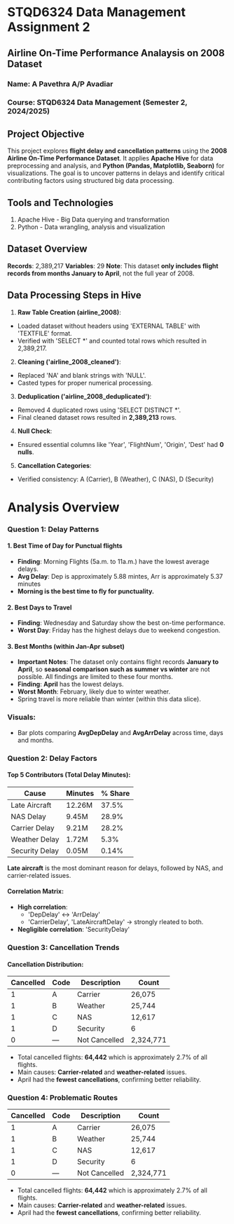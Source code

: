 # STQD6324 Data Management Assignment 2
## Airline On-Time Performance Analaysis on 2008 Dataset

### Name: A Pavethra A/P Avadiar
### Course: STQD6324 Data Management (Semester 2, 2024/2025)

## Project Objective
This project explores **flight delay and cancellation patterns** using the **2008 Airline On-Time Performance Dataset**. It applies **Apache Hive** for data preprocessing and analysis, and **Python (Pandas, Matplotlib, Seaborn)** for visualizations. The goal is to uncover patterns in delays and identify critical contributing factors using structured big data processing.

## Tools and Technologies 
1. Apache Hive - Big Data querying and transformation
2. Python - Data wrangling, analysis and visualization

## Dataset Overview
**Records**: 2,389,217
**Variables**: 29
**Note**: This dataset **only includes flight records from months January to April**, not the full year of 2008.

## Data Processing Steps in Hive
1. **Raw Table Creation (airline_2008)**:
- Loaded dataset without headers using 'EXTERNAL TABLE' with 'TEXTFILE' format.
- Verified with 'SELECT *' and counted total rows which resulted in 2,389,217.

2. **Cleaning ('airline_2008_cleaned')**:
- Replaced 'NA' and blank strings with 'NULL'.
- Casted types for proper numerical processing.

3. **Deduplication ('airline_2008_deduplicated')**:
- Removed 4 duplicated rows using 'SELECT DISTINCT *'.
- Final cleaned dataset rows resulted in **2,389,213** rows.

4. **Null Check**:
- Ensured essential columns like 'Year', 'FlightNum', 'Origin', 'Dest' had **0 nulls**.

5. **Cancellation Categories**:
- Verified consistency: A (Carrier), B (Weather), C (NAS), D (Security)

# Analysis Overview
### **Question 1: Delay Patterns**
#### 1. Best Time of Day for Punctual flights
- **Finding**: Morning Flights (5a.m. to 11a.m.) have the lowest average delays.
- **Avg Delay**: Dep is approximately 5.88 mintes, Arr is approximately 5.37 minutes
- **Morning is the best time to fly for punctuality.**

#### 2. Best Days to Travel
- **Finding**: Wednesday and Saturday show the best on-time performance.
- **Worst Day**: Friday has the highest delays due to weekend congestion.

#### 3. Best Months (within Jan-Apr subset)
- **Important Notes**: The dataset only contains flight records **January to April**, so **seasonal comparison such as summer vs winter** are not possible. All findings are limited to these four months.
- **Finding**: **April** has the lowest delays.
- **Worst Month**: February, likely due to winter weather.
- Spring travel is more reliable than winter (within this data slice).

### Visuals:
- Bar plots comparing **AvgDepDelay** and **AvgArrDelay** across time, days and months.

### **Question 2: Delay Factors**
#### Top 5 Contributors (Total Delay Minutes):
| Cause               | Minutes     | % Share |
|--------------------|-------------|---------|
| Late Aircraft       | 12.26M      | 37.5%   |
| NAS Delay           | 9.45M       | 28.9%   |
| Carrier Delay       | 9.21M       | 28.2%   |
| Weather Delay       | 1.72M       | 5.3%    |
| Security Delay      | 0.05M       | 0.14%   |
**Late aircraft** is the most dominant reason for delays, followed by NAS, and carrier-related issues.

#### Correlation Matrix:
- **High correlation**:
  - 'DepDelay' ↔ 'ArrDelay'
  - 'CarrierDelay', 'LateAircraftDelay' → strongly rleated to both.
- **Negligible correlation**: 'SecurityDelay'

### **Question 3: Cancellation Trends**
#### Cancellation Distribution:
| Cancelled | Code | Description                      | Count    |
|-----------|------|----------------------------------|----------|
| 1         | A    | Carrier                          | 26,075   |
| 1         | B    | Weather                          | 25,744   |
| 1         | C    | NAS                              | 12,617   |
| 1         | D    | Security                         | 6        |
| 0         | —    | Not Cancelled                    | 2,324,771 |
- Total cancelled flights: **64,442** which is approximately 2.7% of all flights.
- Main causes: **Carrier-related** and **weather-related** issues.
- April had the **fewest cancellations**, confirming better reliability.

### **Question 4: Problematic Routes**

| Cancelled | Code | Description                      | Count    |
|-----------|------|----------------------------------|----------|
| 1         | A    | Carrier                          | 26,075   |
| 1         | B    | Weather                          | 25,744   |
| 1         | C    | NAS                              | 12,617   |
| 1         | D    | Security                         | 6        |
| 0         | —    | Not Cancelled                    | 2,324,771 |
- Total cancelled flights: **64,442** which is approximately 2.7% of all flights.
- Main causes: **Carrier-related** and **weather-related** issues.
- April had the **fewest cancellations**, confirming better reliability.
  

